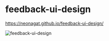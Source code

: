 # feedback-ui-design

https://neonagat.github.io/feedback-ui-design/

![feedback-ui-design](https://user-images.githubusercontent.com/73759315/159908348-8839eef3-7e33-410f-8bcc-e3c8fabe8790.png)
